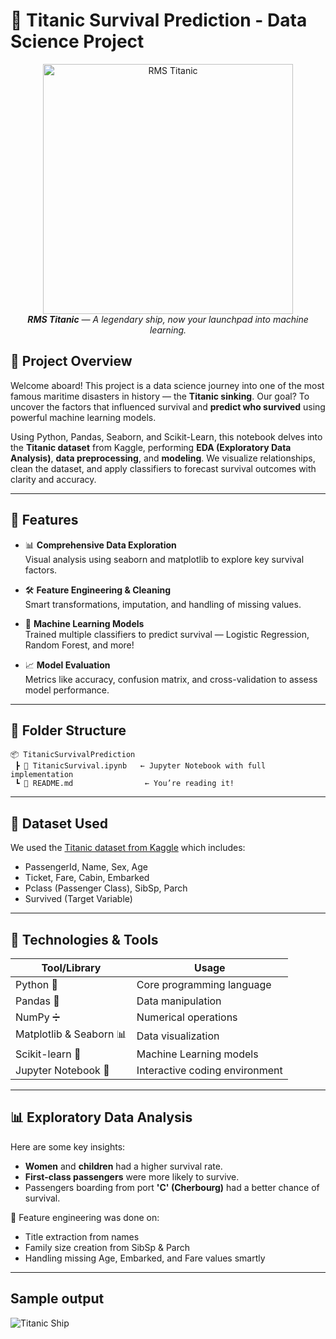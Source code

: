 # 🚢 Titanic Survival Prediction - Data Science Project

<p align="center">
  <img src="https://github.com/Sangeetha-K-04/CodsoftTask2/blob/main/RMS_Titanic_3.jpg?raw=true" alt="RMS Titanic" width="400">
  <br>
  <i><b>RMS Titanic</b> — A legendary ship, now your launchpad into machine learning.</i>
</p>


## 🌟 Project Overview

Welcome aboard! This project is a data science journey into one of the most famous maritime disasters in history — the **Titanic sinking**. Our goal? To uncover the factors that influenced survival and **predict who survived** using powerful machine learning models.

Using Python, Pandas, Seaborn, and Scikit-Learn, this notebook delves into the **Titanic dataset** from Kaggle, performing **EDA (Exploratory Data Analysis)**, **data preprocessing**, and **modeling**. We visualize relationships, clean the dataset, and apply classifiers to forecast survival outcomes with clarity and accuracy.

---

## 🚀 Features

- 📊 **Comprehensive Data Exploration**  
  Visual analysis using seaborn and matplotlib to explore key survival factors.

- 🛠️ **Feature Engineering & Cleaning**  
  Smart transformations, imputation, and handling of missing values.

- 🧠 **Machine Learning Models**  
  Trained multiple classifiers to predict survival — Logistic Regression, Random Forest, and more!

- 📈 **Model Evaluation**  
  Metrics like accuracy, confusion matrix, and cross-validation to assess model performance.

---

## 📁 Folder Structure

```plaintext
📦 TitanicSurvivalPrediction
 ┣ 📜 TitanicSurvival.ipynb   ← Jupyter Notebook with full implementation
 ┗ 📄 README.md                ← You’re reading it!
```

---

## 📁 Dataset Used

We used the [Titanic dataset from Kaggle](https://www.kaggle.com/competitions/titanic) which includes:

- PassengerId, Name, Sex, Age
- Ticket, Fare, Cabin, Embarked
- Pclass (Passenger Class), SibSp, Parch
- Survived (Target Variable)

---
 ## 🧪 Technologies & Tools

| Tool/Library     | Usage                        |
|------------------|------------------------------|
| Python 🐍        | Core programming language     |
| Pandas 🧾         | Data manipulation             |
| NumPy ➗          | Numerical operations          |
| Matplotlib & Seaborn 📊 | Data visualization     |
| Scikit-learn 🤖   | Machine Learning models       |
| Jupyter Notebook 📓 | Interactive coding environment |

---

## 📊 Exploratory Data Analysis

Here are some key insights:

- **Women** and **children** had a higher survival rate.
- **First-class passengers** were more likely to survive.
- Passengers boarding from port **'C' (Cherbourg)** had a better chance of survival.

🧠 Feature engineering was done on:
- Title extraction from names
- Family size creation from SibSp & Parch
- Handling missing Age, Embarked, and Fare values smartly

---

## Sample output 
![Titanic Ship](./titanic.jpg)
